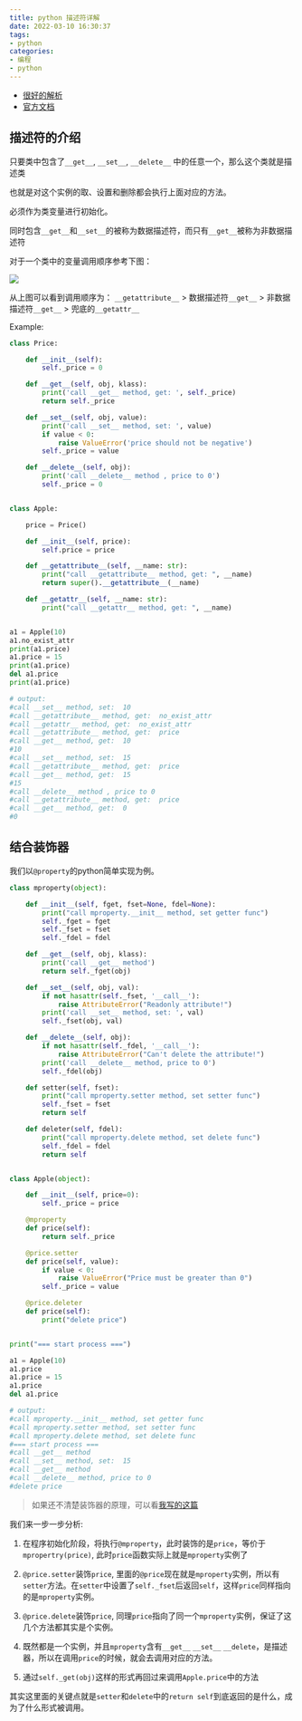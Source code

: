 ```yaml
---
title: python 描述符详解
date: 2022-03-10 16:30:37
tags:
- python
categories:
- 编程
- python
---
```



- [很好的解析](https://zhuanlan.zhihu.com/p/52708890)
- [官方文档](https://docs.python.org/zh-cn/3/howto/descriptor.html)

## 描述符的介绍

只要类中包含了`__get__`, `__set__`, `__delete__` 中的任意一个，那么这个类就是描述类

也就是对这个实例的取、设置和删除都会执行上面对应的方法。

必须作为类变量进行初始化。

同时包含`__get__`和`__set__`的被称为数据描述符，而只有`__get__`被称为非数据描述符

对于一个类中的变量调用顺序参考下图：

![](1.jpg)

从上图可以看到调用顺序为：
`__getattribute__` > 数据描述符`__get__` > 非数据描述符`__get__` > 兜底的`__getattr__`

Example:

```py
class Price:

    def __init__(self):
        self._price = 0

    def __get__(self, obj, klass):
        print('call __get__ method, get: ', self._price)
        return self._price

    def __set__(self, obj, value):
        print('call __set__ method, set: ', value)
        if value < 0:
            raise ValueError('price should not be negative')
        self._price = value

    def __delete__(self, obj):
        print('call __delete__ method , price to 0')
        self._price = 0


class Apple:

    price = Price()

    def __init__(self, price):
        self.price = price

    def __getattribute__(self, __name: str):
        print("call __getattribute__ method, get: ", __name)
        return super().__getattribute__(__name)

    def __getattr__(self, __name: str):
        print("call __getattr__ method, get: ", __name)


a1 = Apple(10)
a1.no_exist_attr
print(a1.price)
a1.price = 15
print(a1.price)
del a1.price
print(a1.price)

# output:
#call __set__ method, set:  10
#call __getattribute__ method, get:  no_exist_attr
#call __getattr__ method, get:  no_exist_attr
#call __getattribute__ method, get:  price
#call __get__ method, get:  10
#10
#call __set__ method, set:  15
#call __getattribute__ method, get:  price
#call __get__ method, get:  15
#15
#call __delete__ method , price to 0
#call __getattribute__ method, get:  price
#call __get__ method, get:  0
#0
```

## 结合装饰器


我们以`@property`的python简单实现为例。

```py
class mproperty(object):

    def __init__(self, fget, fset=None, fdel=None):
        print("call mproperty.__init__ method, set getter func")
        self._fget = fget
        self._fset = fset
        self._fdel = fdel

    def __get__(self, obj, klass):
        print('call __get__ method')
        return self._fget(obj)

    def __set__(self, obj, val):
        if not hasattr(self._fset, '__call__'):
            raise AttributeError("Readonly attribute!")
        print('call __set__ method, set: ', val)
        self._fset(obj, val)

    def __delete__(self, obj):
        if not hasattr(self._fdel, '__call__'):
            raise AttributeError("Can't delete the attribute!")
        print('call __delete__ method, price to 0')
        self._fdel(obj)

    def setter(self, fset):
        print("call mproperty.setter method, set setter func")
        self._fset = fset
        return self

    def deleter(self, fdel):
        print("call mproperty.delete method, set delete func")
        self._fdel = fdel
        return self


class Apple(object):

    def __init__(self, price=0):
        self._price = price

    @mproperty
    def price(self):
        return self._price

    @price.setter
    def price(self, value):
        if value < 0:
            raise ValueError("Price must be greater than 0")
        self._price = value

    @price.deleter
    def price(self):
        print("delete price")


print("=== start process ===")

a1 = Apple(10)
a1.price
a1.price = 15
a1.price
del a1.price

# output:
#call mproperty.__init__ method, set getter func
#call mproperty.setter method, set setter func
#call mproperty.delete method, set delete func
#=== start process ===
#call __get__ method
#call __set__ method, set:  15
#call __get__ method
#call __delete__ method, price to 0
#delete price
```

> 如果还不清楚装饰器的原理，可以看[我写的这篇](!python-装饰器详解)

我们来一步一步分析:
1. 在程序初始化阶段，将执行`@mproperty`，此时装饰的是`price`，等价于`mpropertry(price)`, 此时`price`函数实际上就是`mproperty`实例了

2. `@price.setter`装饰`price`, 里面的`@price`现在就是`mproperty`实例，所以有`setter`方法。在`setter`中设置了`self._fset`后返回`self`，这样`price`同样指向的是`mproperty`实例。

3. `@price.delete`装饰`price`, 同理`price`指向了同一个`mproperty`实例，保证了这几个方法都其实是个实例。

4. 既然都是一个实例，并且`mproperty`含有`__get__` `__set__` `__delete`，是描述器，所以在调用`price`的时候，就会去调用对应的方法。

5. 通过`self._get(obj)`这样的形式再回过来调用`Apple.price`中的方法

其实这里面的关键点就是`setter`和`delete`中的`return self`到底返回的是什么，成为了什么形式被调用。